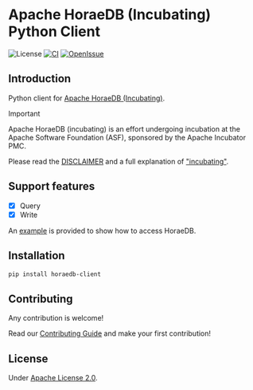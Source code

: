 # Apache HoraeDB (Incubating) Python Client

![License](https://img.shields.io/badge/license-Apache--2.0-green.svg)
[![CI](https://github.com/apache/incubator-horaedb-client-py/actions/workflows/ci.yml/badge.svg)](https://github.com/apache/incubator-horaedb-client-py/actions/workflows/ci.yml)
[![OpenIssue](https://img.shields.io/github/issues/apache/incubator-horaedb-client-py)](https://github.com/apache/incubator-horaedb-client-py/issues)

## Introduction

Python client for [Apache HoraeDB (Incubating)](https://github.com/apache/incubator-horaedb).

> [!IMPORTANT]
> Apache HoraeDB (incubating) is an effort undergoing incubation at the Apache
> Software Foundation (ASF), sponsored by the Apache Incubator PMC.
>
> Please read the [DISCLAIMER](DISCLAIMER) and a full explanation of ["incubating"](https://incubator.apache.org/policy/incubation.html).

## Support features

- [x] Query
- [x] Write

An [example](https://github.com/apache/incubator-horaedb-client-py/blob/main/examples/read_write.py) is provided to show how to access HoraeDB.

## Installation

```bash
pip install horaedb-client
```

## Contributing

Any contribution is welcome!

Read our [Contributing Guide](https://github.com/apache/incubator-horaedb/blob/main/CONTRIBUTING.md) and make your first contribution!

## License

Under [Apache License 2.0](./LICENSE).
